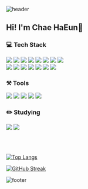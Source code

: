![header](https://capsule-render.vercel.app/api?type=waving&color=0:97e6b9,100:fff9c1&height=150&section=header&text=CHE's%20GitHub&fontSize=40&animation=twinkling&fontColor=fff&fontAlign=17&fontAlignY=25)

## Hi! I'm Chae HaEun🍭


### 💻 Tech Stack

<div align="left">
<img src="https://img.shields.io/badge/HTML5-E34F26?style=flat-square&logo=html5&logoColor=white"/>
<img src="https://img.shields.io/badge/CSS3-1572B6?style=flat-square&logo=css3&logoColor=white"/>
<img src="https://img.shields.io/badge/JavaScript-F7DF1E?style=flat-square&logo=javascript&logoColor=white"/>
<img src="https://img.shields.io/badge/TypeScript-3178C6?style=flat-square&logo=typescript&logoColor=white"/>
<img src="https://img.shields.io/badge/React-61DAFB?style=flat-square&logo=React&logoColor=white"/>
<img src="https://img.shields.io/badge/Firebase-FFCA28?style=flat-square&logo=firebase&logoColor=white"/>
<img src="https://img.shields.io/badge/Redux-764ABC?style=flat-square&logo=redux&logoColor=white"/>
 <img src="https://img.shields.io/badge/Recoil-3578E5?style=flat-square&logo=recoil&logoColor=white"/>
<br/>
<img src="https://img.shields.io/badge/Vite-646CFF?style=flat-square&logo=vite&logoColor=white"/>
<img src="https://img.shields.io/badge/Git-F05032?style=flat-square&logo=git&logoColor=white"/>
<img src="https://img.shields.io/badge/ReactRouter-CA4245?style=flat-square&logo=reactrouter&logoColor=white"/>
<img src="https://img.shields.io/badge/TailwindCSS-06B6D4?style=flat-square&logo=tailwindcss&logoColor=white"/>
<img src="https://img.shields.io/badge/Sass-CC6699?style=flat-square&logo=sass&logoColor=white"/>
<img src="https://img.shields.io/badge/Styled_Components-DB7093?style=flat-square&logo=styled-components&logoColor=white"/>
<img src="https://img.shields.io/badge/CSS Modules-000000?style=flat-square&logo=cssmodules&logoColor=white"/>
<!--  <img src="https://img.shields.io/badge/ESlint-4B32C3?style=flat-square&logo=eslint&logoColor=white"/>
<img src="https://img.shields.io/badge/Prettier-F7B93E?style=flat-square&logo=prettier&logoColor=white"/>
<img src="https://img.shields.io/badge/jQuery-0769AD?style=flat-square&logo=jQuery&logoColor=white"/>
<img src="https://img.shields.io/badge/Bootstrap-7952B3?style=flat-square&logo=bootstrap&logoColor=white"/>
 -->
</div>

### ⚒️ Tools
<div align="left">
<img src="https://img.shields.io/badge/VSCode-007ACC?style=flat-square&logo=visualstudiocode&logoColor=white"/>
<img src="https://img.shields.io/badge/Github-181717?style=flat-square&logo=github&logoColor=white"/>
<img src="https://img.shields.io/badge/Figma-F24E1E?style=flat-square&logo=figma&logoColor=white"/>
<img src="https://img.shields.io/badge/Photoshop-31A8FF?style=flat-square&logo=adobephotoshop&logoColor=white"/>
<img src="https://img.shields.io/badge/Illustrator-FF9A00?style=flat-square&logo=adobeillustrator&logoColor=white"/>
</div>



### ✏️ Studying
<div align="left">
<img src="https://img.shields.io/badge/Next.js-000000?style=flat-square&logo=nextdotjs&logoColor=white"/>
<!-- <img src="https://img.shields.io/badge/StoryBook-FF4785?style=flat-square&logo=storybook&logoColor=white"/> -->
<img src="https://img.shields.io/badge/TanStackQuery-FF4154?style=flat-square&logo=reactquery&logoColor=white"/>
</div>

<br/><br/>

[![Top Langs](https://github-readme-stats.vercel.app/api/top-langs/?username=chaehaeun&layout=compact)](https://github.com/chaehaeun/github-readme-stats)

[![GitHub Streak](https://streak-stats.demolab.com?user=chaehaeun&border_radius=5&stroke=2F80ED&ring=2F80ED&currStreakLabel=2F80ED&fire=6DE4EB)](https://git.io/streak-stats)

![footer](https://capsule-render.vercel.app/api?section=footer&type=waving&color=0:fff9c1,100:97e6b9)


